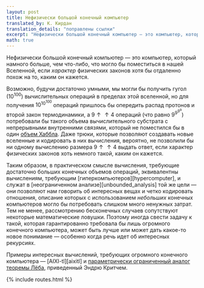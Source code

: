 ```yaml
---
layout: post
title: Нефизически большой конечный компьютер
translated_by: К. Кирдан
translation_details: "поправлены ссылки"
excerpt: "Нефизически большой конечный компьютер — это компьютер, который намного больше, чем что-либо, что могло бы поместиться в нашей Вселенной, если характер физических законов хотя бы отдаленно похож на то, каким он кажется."
math: true
---
```

Нефизически большой конечный компьютер — это компьютер, который намного больше, чем что-либо, что могло бы поместиться в нашей Вселенной, если _характер_ физических законов хотя бы отдаленно похож на то, каким он кажется.

Возможно, будучи достаточно умными, мы могли бы получить гугол ($10^{100}$) вычислительных операций в пределах этой вселенной, но для получения $10^{10^{100}}$ операций пришлось бы опередить распад протонов и второй закон термодинамики, а $9 \uparrow\uparrow 4$ операций (что равно $9^{9^{9^9}}$) потребовали бы такого объема вычислительного субстрата с непрерывными внутренними связями, который не поместился бы в один [объем Хаббла](https://ru.wikipedia.org/wiki/%D0%9E%D0%B1%D1%8A%D1%91%D0%BC_%D0%A5%D0%B0%D0%B1%D0%B1%D0%BB%D0%B0). Даже трюки, которые позволяют создавать новые вселенные и кодировать в них вычисления, вероятно, не позволили бы ни одному вычислению размера $9 \uparrow\uparrow 4$ выдать ответ, если характер физических законов хоть немного такой, каким он кажется.

Таким образом, в практическом смысле вычисления, требующие достаточно больших конечных объемов операций, эквивалентны вычислениям, требующим [гиперкомпьютеров][hypercomputer], и служат в [неограниченном анализе][unbounded_analysis] той же цели — они позволяют нам говорить об интересных вещах и четко кодировать отношения, описание которых с использованием _небольших_ конечных компьютеров могло бы потребовать слишком много ненужных затрат. Тем не менее, рассмотрению бесконечных случаев сопутствуют некоторые математические ловушки. Поэтому иногда свести задачу к такой, которая гарантированно требовала бы лишь огромного конечного компьютера, может быть лучше или может дать какое-то новое понимание — особенно когда речь идет об интересных рекурсиях.

Примеры интересных вычислений, требующих огромного конечного компьютера — [AIXI-tl][aixitl] и [параметрически ограниченный аналог теоремы Лёба](http://intelligence.org/files/ParametricBoundedLobsTheorem.pdf), приведенный Эндрю Критчем.

{% include routes.html %}
